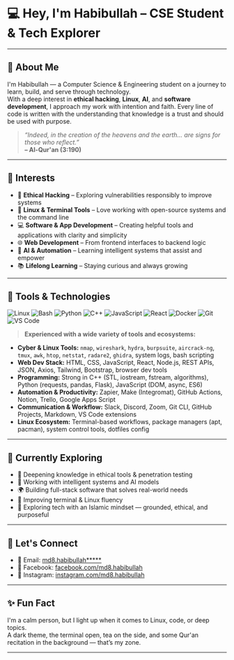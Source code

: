 <!-- https://md8-habibullah.github.io/md8-habibullah/ -->

# 💻 Hey, I'm Habibullah – CSE Student & Tech Explorer

---

## 🌌 About Me

I'm Habibullah — a Computer Science & Engineering student on a journey to learn, build, and serve through technology.  
With a deep interest in **ethical hacking**, **Linux**, **AI**, and **software development**, I approach my work with intention and faith. Every line of code is written with the understanding that knowledge is a trust and should be used with purpose.  

> _“Indeed, in the creation of the heavens and the earth... are signs for those who reflect.”_  
> **– Al-Qur'an (3:190)**

---

## 🧠 Interests

- 🔐 **Ethical Hacking** – Exploring vulnerabilities responsibly to improve systems  
- 🐧 **Linux & Terminal Tools** – Love working with open-source systems and the command line  
- 💻 **Software & App Development** – Creating helpful tools and applications with clarity and simplicity  
- 🌐 **Web Development** – From frontend interfaces to backend logic  
- 🤖 **AI & Automation** – Learning intelligent systems that assist and empower  
- 📚 **Lifelong Learning** – Staying curious and always growing

---

## 🔧 Tools & Technologies

![Linux](https://img.shields.io/badge/Linux-000000?style=for-the-badge&logo=linux&logoColor=white)
![Bash](https://img.shields.io/badge/Bash-4EAA25?style=for-the-badge&logo=gnubash&logoColor=white)
![Python](https://img.shields.io/badge/Python-3670A0?style=for-the-badge&logo=python&logoColor=white)
![C++](https://img.shields.io/badge/C++-00599C?style=for-the-badge&logo=cplusplus&logoColor=white)
![JavaScript](https://img.shields.io/badge/JavaScript-F7DF1E?style=for-the-badge&logo=javascript&logoColor=black)
![React](https://img.shields.io/badge/React-20232A?style=for-the-badge&logo=react&logoColor=61DAFB)
![Docker](https://img.shields.io/badge/Docker-0db7ed?style=for-the-badge&logo=docker&logoColor=white)
![Git](https://img.shields.io/badge/Git-F05032?style=for-the-badge&logo=git&logoColor=white)
![VS Code](https://img.shields.io/badge/VS%20Code-007ACC?style=for-the-badge&logo=visual-studio-code&logoColor=white)

> **Experienced with a wide variety of tools and ecosystems:**

- **Cyber & Linux Tools:** `nmap`, `wireshark`, `hydra`, `burpsuite`, `aircrack-ng`, `tmux`, `awk`, `htop`, `netstat`, `radare2`, `ghidra`, system logs, bash scripting  
- **Web Dev Stack:** HTML, CSS, JavaScript, React, Node.js, REST APIs, JSON, Axios, Tailwind, Bootstrap, browser dev tools  
- **Programming:** Strong in C++ (STL, iostream, fstream, algorithms), Python (requests, pandas, Flask), JavaScript (DOM, async, ES6)  
- **Automation & Productivity:** Zapier, Make (Integromat), GitHub Actions, Notion, Trello, Google Apps Script  
- **Communication & Workflow:** Slack, Discord, Zoom, Git CLI, GitHub Projects, Markdown, VS Code extensions  
- **Linux Ecosystem:** Terminal-based workflows, package managers (apt, pacman), system control tools, dotfiles config

---

## 🌱 Currently Exploring

- 🔎 Deepening knowledge in ethical tools & penetration testing  
- 🧠 Working with intelligent systems and AI models  
- 🌍 Building full-stack software that solves real-world needs  
- 🧰 Improving terminal & Linux fluency  
- 🤝 Exploring tech with an Islamic mindset — grounded, ethical, and purposeful

---

## 📡 Let's Connect

- 📧 Email: [md8.habibullah*****](mailto:md8.habibullah@gmail.com)  
- 📘 Facebook: [facebook.com/md8.habibullah](https://www.facebook.com/md8.habibullah/)  
- 📸 Instagram: [instagram.com/md8.habibullah](https://www.instagram.com/md8.habibullah/)

---

## ✨ Fun Fact

I'm a calm person, but I light up when it comes to Linux, code, or deep topics.  
A dark theme, the terminal open, tea on the side, and some Qur'an recitation in the background — that’s my zone.

---

<!-- Crafted with niyyah, honesty, and a love for learning. Bismillah. -->
